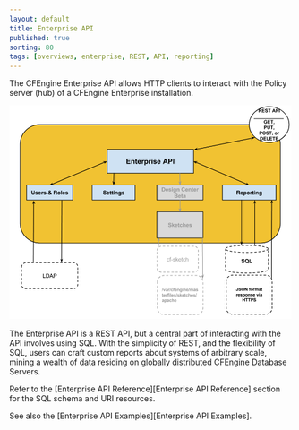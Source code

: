 ```yaml
---
layout: default
title: Enterprise API
published: true
sorting: 80 
tags: [overviews, enterprise, REST, API, reporting]
---
```


The CFEngine Enterprise API allows HTTP clients to interact with the Policy server (hub) 
of a CFEngine Enterprise installation. 

![Enterprise API Overview](enterprise-api-architecture-overview.png)

<!---
In CFEngine Enterprise 3.5 and later, [Multi-Site Query][Multi-Site Queries] 
support allows centralized collection of data from multiple CFEngine 
Enterprise installations and sites.
-->

The Enterprise API is a REST API, but a central part of interacting with the 
API involves using SQL. With the simplicity of REST, and the flexibility of 
SQL, users can craft custom reports about systems of arbitrary scale, mining 
a wealth of data residing on globally distributed CFEngine Database Servers.

Refer to the [Enterprise API Reference][Enterprise API Reference] section for the SQL schema 
and URI resources. 

See also the [Enterprise API Examples][Enterprise API Examples].